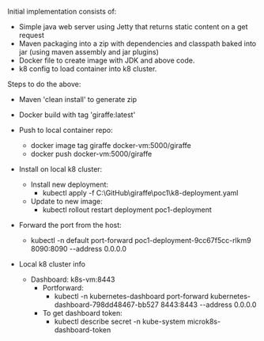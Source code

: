 Initial implementation consists of:
* Simple java web server using Jetty that returns static content on a get request
* Maven packaging into a zip with dependencies and classpath baked into jar (using maven assembly and jar plugins)
* Docker file to create image with JDK and above code.
* k8 config to load container into k8 cluster.

Steps to do the above:
* Maven 'clean install' to generate zip
* Docker build with tag 'giraffe:latest'
* Push to local container repo:
    * docker image tag giraffe docker-vm:5000/giraffe
    * docker push docker-vm:5000/giraffe
* Install on local k8 cluster:
    * Install new deployment:
        * kubectl apply -f C:\GitHub\giraffe\poc1\k8-deployment.yaml
    * Update to new image:
        * kubectl rollout restart deployment poc1-deployment
* Forward the port from the host:
    * kubectl -n default port-forward poc1-deployment-9cc67f5cc-rlkm9 8090:8090 --address 0.0.0.0

* Local k8 cluster info
    * Dashboard: k8s-vm:8443
        * Portforward:
            * kubectl -n kubernetes-dashboard port-forward kubernetes-dashboard-798dd48467-bb527 8443:8443 --address 0.0.0.0
        * To get dashboard token:
            * kubectl describe secret -n kube-system microk8s-dashboard-token

